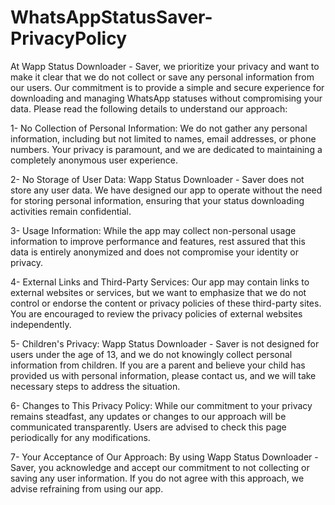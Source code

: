 # WhatsAppStatusSaver-PrivacyPolicy

At Wapp Status Downloader - Saver, we prioritize your privacy and want to make it clear that we do not collect or save any personal information from our users. Our commitment is to provide a simple and secure experience for downloading and managing WhatsApp statuses without compromising your data. Please read the following details to understand our approach:

1- No Collection of Personal Information: We do not gather any personal information, including but not limited to names, email addresses, or phone numbers. Your privacy is paramount, and we are dedicated to maintaining a completely anonymous user experience.

2- No Storage of User Data: Wapp Status Downloader - Saver does not store any user data. We have designed our app to operate without the need for storing personal information, ensuring that your status downloading activities remain confidential.

3- Usage Information: While the app may collect non-personal usage information to improve performance and features, rest assured that this data is entirely anonymized and does not compromise your identity or privacy.

4- External Links and Third-Party Services: Our app may contain links to external websites or services, but we want to emphasize that we do not control or endorse the content or privacy policies of these third-party sites. You are encouraged to review the privacy policies of external websites independently.

5- Children's Privacy: Wapp Status Downloader - Saver is not designed for users under the age of 13, and we do not knowingly collect personal information from children. If you are a parent and believe your child has provided us with personal information, please contact us, and we will take necessary steps to address the situation.

6- Changes to This Privacy Policy: While our commitment to your privacy remains steadfast, any updates or changes to our approach will be communicated transparently. Users are advised to check this page periodically for any modifications.

7- Your Acceptance of Our Approach: By using Wapp Status Downloader - Saver, you acknowledge and accept our commitment to not collecting or saving any user information. If you do not agree with this approach, we advise refraining from using our app.

